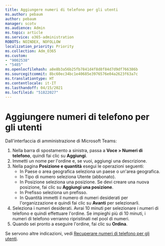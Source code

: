 ```yaml
---
title: Aggiungere numeri di telefono per gli utenti
ms.author: pebaum
author: pebaum
manager: scotv
ms.audience: Admin
ms.topic: article
ms.service: o365-administration
ROBOTS: NOINDEX, NOFOLLOW
localization_priority: Priority
ms.collection: Adm_O365
ms.custom:
- "9002538"
- "5485"
ms.openlocfilehash: a8e8b3a56b25fb7841d4f8d8f84d7d9df766386b
ms.sourcegitcommit: 8bc60ec34bc1e40685e3976576e04a2623f63a7c
ms.translationtype: HT
ms.contentlocale: it-IT
ms.lasthandoff: 04/15/2021
ms.locfileid: "51822027"
---
```

# <a name="adding-phone-numbers-to-users"></a>Aggiungere numeri di telefono per gli utenti

Dall'interfaccia di amministrazione di Microsoft Teams:

1. Nella barra di spostamento a sinistra, passa a **Voce > Numeri di telefono**, quindi fai clic su **Aggiungi**.
2. Immetti un nome per l'ordine e, se vuoi, aggiungi una descrizione.
3. Nella pagina **Posizione e quantità** esegui le operazioni seguenti:
    - In Paese o area geografica seleziona un paese o un'area geografica.
    - In Tipo di numero seleziona Utente (abbonato).
    - In Posizione seleziona una posizione. Se devi creare una nuova posizione, fai clic su **Aggiungi una posizione**.
    - In Prefisso seleziona un prefisso.
    - In Quantità immetti il numero di numeri desiderati per l'organizzazione e quindi fai clic su **Avanti** per selezionarli.
4. Seleziona i numeri desiderati. Avrai 10 minuti per selezionare i numeri di telefono e quindi effettuare l'ordine. Se impieghi più di 10 minuti, i numeri di telefono verranno ripristinati nel pool di numeri.
5. Quando sei pronto a eseguire l'ordine, fai clic su **Ordina**.

Se servono altre indicazioni, vedi [Recuperare numeri di telefono per gli utenti](https://docs.microsoft.com/microsoftteams/getting-phone-numbers-for-your-users).
